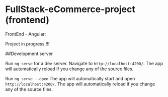 # FullStack-eCommerce-project (frontend)
FrontEnd - Angular; 

Project in progress !!!

##Development server

Run `ng serve` for a dev server. Navigate to `http://localhost:4200/`. The app will automatically reload if you change any of the source files.

Run `ng serve --open` The app will automatically start and open `http://localhost:4200/`. The app will automatically reload if you change any of the source files.
